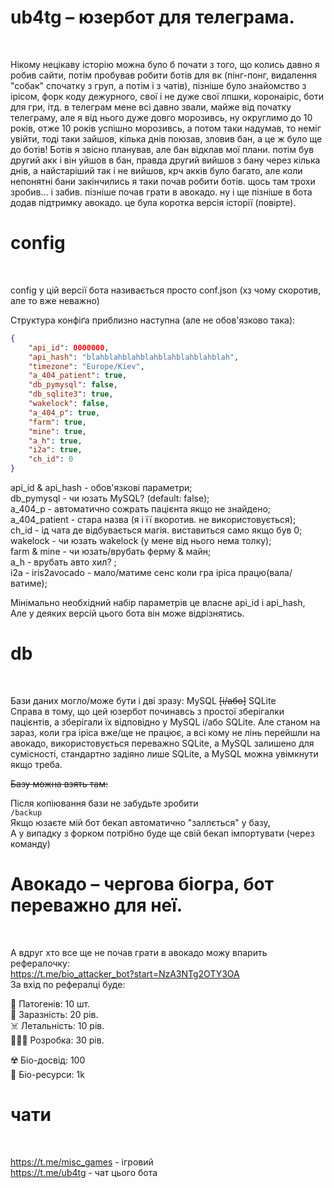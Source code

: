 # ub4tg – юзербот для телеграма.
<br/>

Нікому нецікаву історію можна було б почати з того, що колись давно я робив сайти, потім пробував робити ботів для вк (пінг-понг, видалення "собак" спочатку з груп, а потім і з чатів), пізніше було знайомство з ірісом, форк коду дежурного, свої і не дуже свої лпшки, коронаіріс, боти для гри, ітд. в телеграм мене всі давно звали, майже від початку телеграму, але я від нього дуже довго морозивсь, ну округлимо до 10 років, отже 10 років успішно морозивсь, а потом таки надумав, то неміг увійти, тоді таки зайшов, кілька днів поюзав, зловив бан, а це ж було ще до ботів! Ботів я звісно планував, але бан відклав мої плани. потім був другий акк і він уйшов в бан, правда другий вийшов з бану через кілька днів, а найстаріший так і не вийшов, крч акків було багато, але коли непонятні бани закінчились я таки почав робити ботів. щось там трохи зробив... і забив. пізніше почав грати в авокадо. ну і ще пізніше в бота додав підтримку авокадо. це була коротка версія історії (повірте). 

# config
<br/>

config у цій версії бота називається просто conf.json (хз чому скоротив, але то вже неважно)

Структура конфіґа приблизно наступна (але не обов'язково така):<br/>

```json
{
	"api_id": 0000000,
	"api_hash": "blahblahblahblahblahblahblahblah",
	"timezone": "Europe/Kiev",
	"a_404_patient": true,
	"db_pymysql": false,
	"db_sqlite3": true,
	"wakelock": false,
	"a_404_p": true,
	"farm": true,
	"mine": true,
	"a_h": true,
	"i2a": true,
	"ch_id": 0
}
```

api_id & api_hash - обов'язкові параметри; <br/>
db_pymysql - чи юзать MySQL? (default: false); <br/>
a_404_p - автоматично сожрать пацієнта якщо не знайдено; <br/>
a_404_patient - стара назва (я і її вкоротив. не використовується);<br/>
ch_id - ід чата де відбувається магія. виставиться само якщо був 0;<br/>
wakelock - чи юзать wakelock (у мене від нього нема толку); <br/>
farm & mine - чи юзать/врубать ферму & майн;<br/>
a_h - врубать авто хил? ; <br/>
i2a - iris2avocado - мало/матиме сенс коли гра іріса працю(вала/ватиме);<br/>

Мінімально необхідний набір параметрів це власне api_id і api_hash,<br/>
Але у деяких версій цього бота він може відрізнятись. 


# db
<br/>

Бази даних могло/може бути і дві зразу: MySQL <s>[і/або]</s> SQLite<br/>
Справа в тому, що цей юзербот починавсь з простої зберігалки пацієнтів, 
а зберігали їх відповідно у MySQL і/або SQLite. Але станом на зараз, 
коли гра іріса вже/ще не працює, а всі кому не лінь перейшли на авокадо, 
використовується переважно SQLite, а MySQL залишено для сумісності, 
стандартно задіяно лише SQLite, а MySQL можна увімкнути якщо треба.<br/>

<s>Базу можна взять там:</s> <br/>

Після копіювання бази не забудьте зробити <br/>`/backup`<br/>
Якщо юзаєте мій бот бекап автоматично "заллється" у базу, <br/>
А у випадку з форком потрібно буде ще свій бекап імпортувати (через команду)<br/>


# Авокадо – чергова біогра, бот переважно для неї. 
<br/>

А вдруг хто все ще не почав грати в авокадо можу впарить рефералочку:<br/>
https://t.me/bio_attacker_bot?start=NzA3NTg2OTY3OA<br/>
За вхід по рефералці буде:<br/>

🧪 Патогенів: 10 шт. <br/>
🦠 Заразність: 20 рів. <br/> 
☠️ Летальність: 10 рів. <br/>
👩🏻‍🔬 Розробка: 30 рів.  <br/>

☢️ Біо-досвід: 100<br/>
🧬 Біо-ресурси: 1k<br/>

# чати
<br/>

https://t.me/misc_games - ігровий<br/>
https://t.me/ub4tg - чат цього бота

